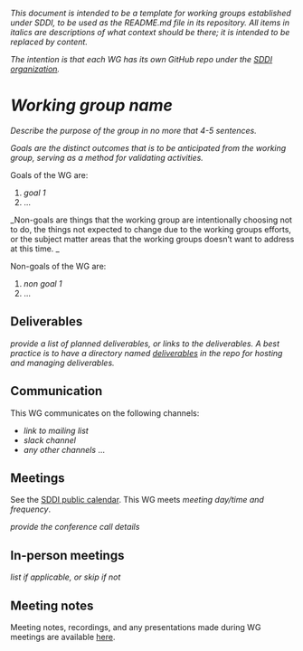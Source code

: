 _This document is intended to be a template for working groups established under SDDI, to be used as the README.md file in its repository. All items in italics are descriptions of what context should be there; it is intended to be replaced by content._

_The intention is that each WG has its own GitHub repo under the [SDDI organization](https://github.com/sddiproject)._

# _Working group name_

_Describe the purpose of the group in no more that 4-5 sentences._

_Goals are the distinct outcomes that is to be anticipated from the working group, serving as a method for validating activities._

Goals of the WG are:

1. _goal 1_
2. ...

_Non-goals are things that the working group are intentionally choosing not to do, the things not expected to change due to the working groups efforts, or the subject matter areas that the working groups doesn’t want to address at this time. _

Non-goals of the WG are:

1. _non goal 1_
2. ...

## Deliverables

_provide a list of planned deliverables, or links to the deliverables. A best practice is to have a directory named [deliverables](deliverables) in the repo for hosting and managing deliverables._

## Communication

This WG communicates on the following channels:

- _link to mailing list_
- _slack channel_
- _any other channels_
...

## Meetings

See the [SDDI public calendar](https://lists.sddiproject.org/calendar). This WG meets _meeting day/time and frequency_. 

_provide the conference call details_

## In-person meetings

_list if applicable, or skip if not_

## Meeting notes

Meeting notes, recordings, and any presentations made during WG meetings are available [here](meetings).

